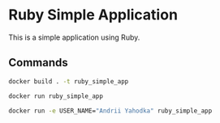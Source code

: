 # Ruby Simple Application

This is a simple application using Ruby. 
   
## Commands
  ```bash
  docker build . -t ruby_simple_app

  docker run ruby_simple_app

  docker run -e USER_NAME="Andrii Yahodka" ruby_simple_app
  ```
